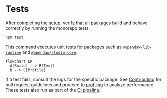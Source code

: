 # Tests

After completing the [setup](./setup.md), verify that all packages build and
behave correctly by running the monorepo tests.

```bash
npm test
```

This command executes unit tests for packages such as
[`@opendaw/lib-runtime`](../package-inventory.md#lib) and
[`@opendaw/studio-core`](../package-inventory.md#studio).

```mermaid
flowchart LR
  A[Build] --> B[Test]
  B --> C[Profile]
```

If a test fails, consult the logs for the specific package. See
[Contributing](../contributing.md) for pull request guidelines and proceed to
[profiling](./profiling.md) to analyze performance. These tests also run as
part of the [CI pipeline](./ci.md).
